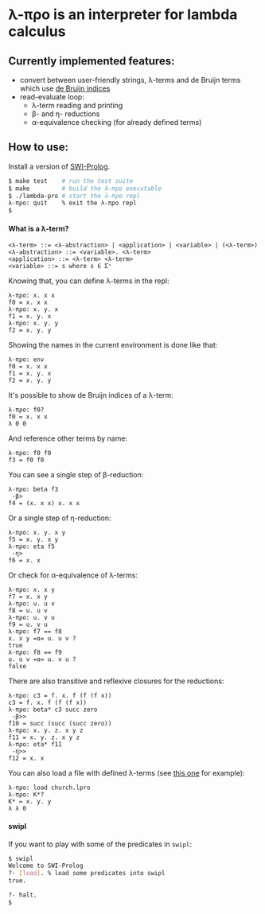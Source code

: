 λ-προ is an interpreter for lambda calculus
=====


Currently implemented features:
-----
* convert between user-friendly strings, λ-terms and
  de Bruijn terms which use [de Bruijn indices](https://en.wikipedia.org/wiki/De_Bruijn_index)
* read-evaluate loop:
  - λ-term reading and printing
  - β- and η- reductions
  - α-equivalence checking (for already defined terms)

How to use:
-----
Install a version of [SWI-Prolog](http://www.swi-prolog.org/).


```bash
$ make test    # run the test suite
$ make         # build the λ-προ executable
$ ./lambda-pro # start the λ-προ repl
λ-προ: quit    % exit the λ-προ repl
$
```

#### What is a λ-term?

```
<λ-term> ::= <λ-abstraction> | <application> | <variable> | (<λ-term>)
<λ-abstraction> ::= <variable>. <λ-term>
<application> ::= <λ-term> <λ-term>
<variable> ::= s where s ∈ Σ⁺
```

Knowing that, you can define λ-terms in the repl:
```
λ-προ: x. x x
f0 = x. x x
λ-προ: x. y. x
f1 = x. y. x
λ-προ: x. y. y
f2 = x. y. y
```
Showing the names in the current environment is done like that:
```
λ-προ: env
f0 = x. x x
f1 = x. y. x
f2 = x. y. y
```
It's possible to show de Bruijn indices of a λ-term:
```
λ-προ: f0?
f0 = x. x x
λ 0 0
```
And reference other terms by name:
```
λ-προ: f0 f0
f3 = f0 f0
```
You can see a single step of β-reduction:
```
λ-προ: beta f3
 -β> 
f4 = (x. x x) x. x x
```
Or a single step of η-reduction:
```
λ-προ: x. y. x y
f5 = x. y. x y
λ-προ: eta f5
 -η> 
f6 = x. x
```
Or check for α-equivalence of λ-terms:
```
λ-προ: x. x y
f7 = x. x y
λ-προ: u. u v
f8 = u. u v
λ-προ: u. v u
f9 = u. v u
λ-προ: f7 == f8
x. x y =α= u. u v ?
true
λ-προ: f8 == f9
u. u v =α= u. v u ?
false
```
There are also transitive and reflexive closures for the reductions:
```
λ-προ: c3 = f. x. f (f (f x)) 
c3 = f. x. f (f (f x))
λ-προ: beta* c3 succ zero
 -β>> 
f10 = succ (succ (succ zero))
λ-προ: x. y. z. x y z
f11 = x. y. z. x y z
λ-προ: eta* f11
 -η>> 
f12 = x. x
```
You can also load a file with defined λ-terms (see [this one](./church.lpro) for example):
```
λ-προ: load church.lpro
λ-προ: K*?
K* = x. y. y
λ λ 0
```

#### swipl

If you want to play with some of the predicates in `swipl`:
```bash
$ swipl
Welcome to SWI-Prolog
?- [load]. % load some predicates into swipl
true.

?- halt.
$
```
